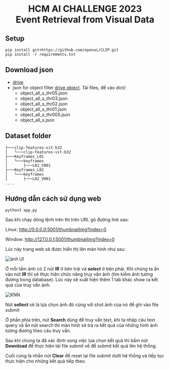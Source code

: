 <h1><center>HCM AI CHALLENGE 2023 <br> Event Retrieval from Visual Data</center></h1>

## Setup
```
pip install git+https://github.com/openai/CLIP.git
pip install -r requirements.txt
```

## Download json
- [drive](https://drive.google.com/drive/folders/1WEFCFHa4xfmUjNce5dk0ZEuDry4-BXkf)
- json for object filter [drive object](https://drive.google.com/drive/folders/1yi0LR3XVZwU2RmAyRyycnrW1QXbOrp4V?usp=drive_link). Tải files, để vào dict/:
  - object_all_s_thr05.json
  - object_all_s_thr03.json
  - object_all_s_thr02.json
  - object_all_s_thr01.json
  - object_all_s_thr005.json
  - object_all_s.json

## Dataset folder
```
├───clip-features-vit-b32
│   └───clip-features-vit-b32
├───Keyframes_L01
│   └───keyframes
│       ├───L01_V001
├───Keyframes_L02
│   └───keyframes
│       ├───L02_V001
....
```
## Hướng dẫn cách sử dụng web
```
python3 app.py
```

Sau khi chạy dòng lệnh trên thì trên URL gõ đường link sau: 

Linux: http://0.0.0.0:5001/thumbnailimg?index=0 

Window: http://127.0.0.1:5001/thumbnailimg?index=0

Lúc này trang web sẽ được hiển thị lên màn hình như sau:

![ảnh UI](images/UI.png)

Ở mỗi tấm ảnh có 2 nút **IR** ở bên trái và **select** ở bên phải. Khi chúng ta ấn vào nút **IR** thì sẽ thực hiện chức năng truy vấn ảnh (tìm kiếm ảnh tương đương trong database). Lúc này sẽ xuất hiện thêm 1 tab khác show ra kết quả của truy vấn ảnh.

![KNN](images/knn.png) 

Nút **sellect** sẽ là lựa chọn ảnh đó cùng với shot ảnh của nó để ghi vào file submit 

Ở phần phía trên, nút **Search** dùng để truy vấn text, khi ta nhập câu text query và ấn nút search thì màn hình sẽ trả ra kết quả của những hình ảnh tương đương theo câu truy vấn.

Sau khi chúng ta đã xác định xong việc lựa chọn kết quả thì bấm nút **Download** để thực hiện tải file submit về để submit kết quả lên hệ thống.

Cuối cùng là nhấn nút **Clear** để reset lại file submit dưới hệ thống và tiếp tục thực hiện cho những kết quả tiếp theo.
